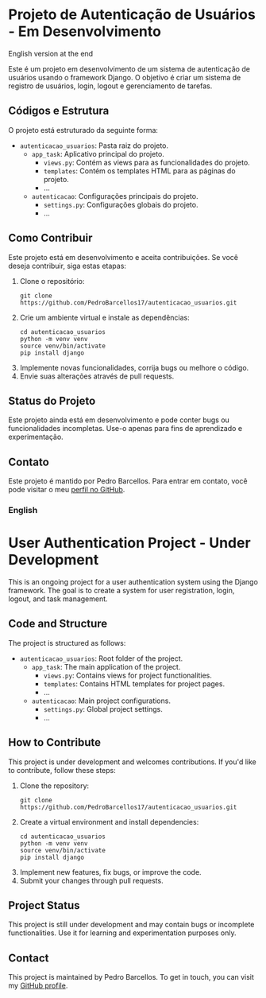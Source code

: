 
# Projeto de Autenticação de Usuários - Em Desenvolvimento

English version at the end

Este é um projeto em desenvolvimento de um sistema de autenticação de usuários usando o framework Django. O objetivo é criar um sistema de registro de usuários, login, logout e gerenciamento de tarefas.

## Códigos e Estrutura

O projeto está estruturado da seguinte forma:

- `autenticacao_usuarios`: Pasta raiz do projeto.
  - `app_task`: Aplicativo principal do projeto.
    - `views.py`: Contém as views para as funcionalidades do projeto.
    - `templates`: Contém os templates HTML para as páginas do projeto.
    - ...
  - `autenticacao`: Configurações principais do projeto.
    - `settings.py`: Configurações globais do projeto.
    - ...

## Como Contribuir

Este projeto está em desenvolvimento e aceita contribuições. Se você deseja contribuir, siga estas etapas:

1. Clone o repositório:
   ```
   git clone https://github.com/PedroBarcellos17/autenticacao_usuarios.git
   ```
2. Crie um ambiente virtual e instale as dependências:
   ```
   cd autenticacao_usuarios
   python -m venv venv
   source venv/bin/activate
   pip install django
   ```
3. Implemente novas funcionalidades, corrija bugs ou melhore o código.
4. Envie suas alterações através de pull requests.

## Status do Projeto

Este projeto ainda está em desenvolvimento e pode conter bugs ou funcionalidades incompletas. Use-o apenas para fins de aprendizado e experimentação.

## Contato

Este projeto é mantido por Pedro Barcellos. Para entrar em contato, você pode visitar o meu [perfil no GitHub](https://github.com/PedroBarcellos17).


### English 


# User Authentication Project - Under Development

This is an ongoing project for a user authentication system using the Django framework. The goal is to create a system for user registration, login, logout, and task management.

## Code and Structure

The project is structured as follows:

- `autenticacao_usuarios`: Root folder of the project.
  - `app_task`: The main application of the project.
    - `views.py`: Contains views for project functionalities.
    - `templates`: Contains HTML templates for project pages.
    - ...
  - `autenticacao`: Main project configurations.
    - `settings.py`: Global project settings.
    - ...

## How to Contribute

This project is under development and welcomes contributions. If you'd like to contribute, follow these steps:

1. Clone the repository:
   ```
   git clone https://github.com/PedroBarcellos17/autenticacao_usuarios.git
   ```
2. Create a virtual environment and install dependencies:
   ```
   cd autenticacao_usuarios
   python -m venv venv
   source venv/bin/activate
   pip install django
   ```
3. Implement new features, fix bugs, or improve the code.
4. Submit your changes through pull requests.

## Project Status

This project is still under development and may contain bugs or incomplete functionalities. Use it for learning and experimentation purposes only.

## Contact

This project is maintained by Pedro Barcellos. To get in touch, you can visit my [GitHub profile](https://github.com/PedroBarcellos17).

